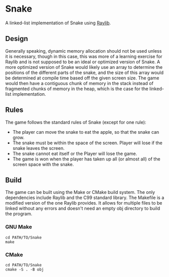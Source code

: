 
# Snake

A linked-list implementation of Snake using [Raylib](https://github.com/raysan5/raylib). 

## Design

Generally speaking, dynamic memory allocation should not be used unless it is necessary, though in this case, this was more of a learning exercise for Raylib and is not supposed to be an ideal or optimized version of Snake. A more optimized version of Snake would likely use an array to determine the positions of the different parts of the snake, and the size of this array would be determined at compile time based off the given screen size. The game would then have a contiguous chunk of memory in the stack instead of fragmented chunks of memory in the heap, which is the case for the linked-list implementation.

## Rules

The game follows the standard rules of Snake (except for one rule):

- The player can move the snake to eat the apple, so that the snake can grow.
- The snake must be within the space of the screen. Player will lose if the snake leaves the screen.
- The snake cannot eat itself or the Player will lose the game.
- The game is won when the player has taken up all (or almost all) of the screen space with the snake.

## Build

The game can be built using the Make or CMake build system. The only dependencies include Raylib and the C99 standard library. The Makefile is a modified version of the one Raylib provides. It allows for multiple files to be linked without any errors and doesn't need an empty obj directory to build the program. 

### GNU Make

```
cd PATH/TO/Snake
make
```

### CMake

```
cd PATH/TO/Snake
cmake -S . -B obj
```
